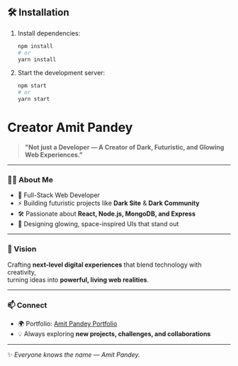 
## 🛠️ Installation

1. Install dependencies:
   ```bash
   npm install
   # or
   yarn install
   ```
   
2. Start the development server:
   ```bash
   npm start
   # or
   yarn start
   ```
# Creator Amit Pandey 

> **"Not just a Developer — A Creator of Dark, Futuristic, and Glowing Web Experiences."**

---

### 👨‍💻 About Me  
- 🌌 Full-Stack Web Developer  
- ⚡ Building futuristic projects like **Dark Site** & **Dark Community**  
- 🛠️ Passionate about **React, Node.js, MongoDB, and Express**  
- 🎨 Designing glowing, space-inspired UIs that stand out  

---

### 🌟 Vision  
Crafting **next-level digital experiences** that blend technology with creativity,  
turning ideas into **powerful, living web realities**.  

---

### 📫 Connect  
- 🌍 Portfolio: [Amit Pandey Portfolio](https://www.amitpandey.site/)  
- 💡 Always exploring **new projects, challenges, and collaborations**  

---
✨ *Everyone knows the name — Amit Pandey.*  
